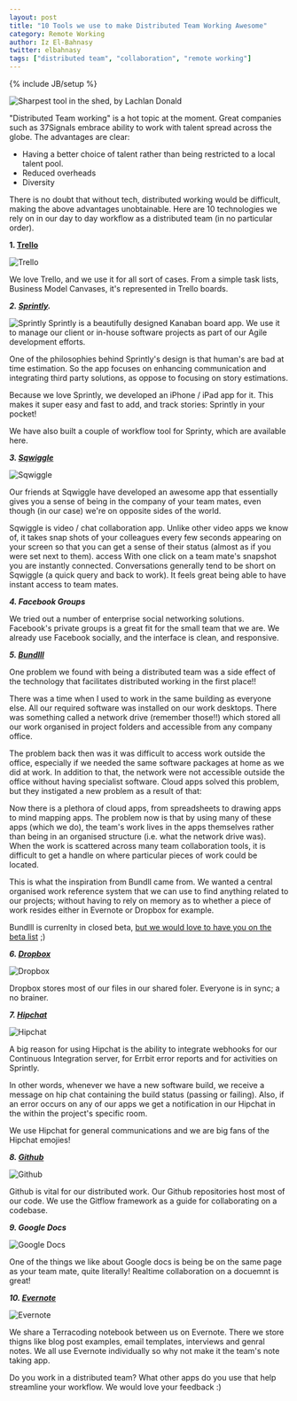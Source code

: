 ```yaml
---
layout: post
title: "10 Tools we use to make Distributed Team Working Awesome"
category: Remote Working
author: Iz El-Bahnasy
twitter: elbahnasy
tags: ["distributed team", "collaboration", "remote working"]
---
```

{% include JB/setup %}

![Sharpest tool in the shed, by Lachlan Donald](http://farm3.staticflickr.com/2851/9408028555_396725f058.jpg "tools")

"Distributed Team working" is a hot topic at the moment.  Great companies such as 37Signals embrace ability to work with talent spread across the globe.  The advantages are clear:

* Having a better choice of talent rather than being restricted to a local talent pool.
* Reduced overheads
* Diversity

There is no doubt that without tech, distributed working would be difficult, making the above advantages unobtainable.  Here are 10 technologies we rely on in our day to day workflow as a distributed team (in no particular order).

**1. [Trello](http://www.trello.com)**  

![Trello](https://encrypted-tbn0.gstatic.com/images?q=tbn:ANd9GcTvAbQ20erMIe-BxuTSzW5zziGQECvqXv_euCjyCoVadco5D3j7zw "Trello")

We love Trello, and we use it for all sort of cases.  From a simple task lists, Business Model Canvases, it's represented in Trello boards.

***2. [Sprintly](http://www.sprint.ly).***  

![Sprintly](https://encrypted-tbn0.gstatic.com/images?q=tbn:ANd9GcS_tcBaLC6Exm8K8J803H-XCdnmXciIU880Bur6oZ0TdUwm1Ad9 "Sprintly")
Sprintly is a beautifully designed Kanaban board app.  We use it to manage our client or in-house software projects as part of our Agile development efforts.

One of the philosophies behind Sprintly's design is that human's are bad at time estimation.  So the app focuses on enhancing communication and integrating third party solutions, as oppose to focusing on story estimations.

Because we love Sprintly, we developed an iPhone / iPad app for it. This makes it super easy and fast to add, and track stories: Sprintly in your pocket!

We have also built a couple of workflow tool for Sprinty, which are available here.

***3. [Sqwiggle](http://www.sqwiggle.com)***  

![Sqwiggle](https://encrypted-tbn0.gstatic.com/images?q=tbn:ANd9GcRediEZHDijK9FDBpzQfoX_GpQYl2gCZFKI5rqY_kJrBlqWWJfx "Sprintly")

Our friends at Sqwiggle have developed an awesome app that essentially gives you a sense of being in the company of your team mates, even though (in our case) we're on opposite sides of the world.

Sqwiggle is video / chat collaboration app.  Unlike other video apps we know of, it takes snap shots of your colleagues every few seconds appearing on your screen so that you can get a sense of their status (almost as if you were set next to them).
access
With one click on a team mate's snapshot you are instantly connected.  Conversations generally tend to be short on Sqwiggle (a quick query and back to work).  It feels great being able to have instant access to team mates.

***4. Facebook Groups***  

We tried out a number of enterprise social networking solutions.  Facebook's private groups is a great fit for the small team that we are.  We already use Facebook socially, and the interface is clean, and responsive.

***5. [Bundlll](http://www.bundlll.com)***  

One problem we found with being a distributed team was a side effect of the technology that facilitates distributed working in the first place!!

There was a time when I used to work in the same building as everyone else.  All our required software was installed on our work desktops.  There was something called a network drive (remember those!!) which stored all our work organised in project folders and accessible from any company office.

The problem back then was it was difficult to access work outside the office, especially if we needed the same software packages at home as we did at work.  In addition to that, the network were not accessible outside the office without having specialist software. Cloud apps solved this problem, but they instigated a new problem as a result of that:

Now there is a plethora of cloud apps, from spreadsheets to drawing apps to mind mapping apps.  The problem now is that by using many of these apps (which we do), the team's work lives in the apps themselves rather than being in an organised structure (i.e. what the network drive was).  When the work is scattered across many team collaboration tools, it is difficult to get a handle on where particular pieces of work could be located.

This is what the inspiration from Bundll came from.  We wanted a central organised work reference system that we can use to find anything related to our projects; without having to rely on memory as to whether a piece of work resides either in Evernote or Dropbox for example.

Bundlll is currenlty in closed beta, [but we would love to have you on the beta list](http://www.bundlll.com) ;)

***6. [Dropbox](http://www.dropbox.com)***  

![Dropbox](http://blogs.evergreen.edu/seedsandcircuits/files/2013/05/Dropbox-Art.jpg "Dropbox")

Dropbox stores most of our files in our shared foler.  Everyone is in sync; a no brainer.

***7. [Hipchat](https://www.hipchat.com)***  

![Hipchat](http://cdn.appstorm.net/windows.appstorm.net/files/2012/05/HipChat.png "Dropbox")

A big reason for using Hipchat is the ability to integrate webhooks for our Continuous Integration server, for Errbit error reports and for activities on Sprintly.

In other words, whenever we have a new software build, we receive a message on hip chat containing the build status (passing or failing).  Also, if an error occurs on any of our apps we get a notification in our Hipchat in the within the project's specific room.

We use Hipchat for general communications and we are big fans of the Hipchat emojies!

***8. [Github](http://www.github.com)***  

![Github](https://si0.twimg.com/profile_images/651575553/twittergithub2.png "Github")

Github is vital for our distributed work.  Our Github repositories host most of our code.  We use the Gitflow framework as a guide for collaborating on a codebase.

***9. Google Docs***  

![Google Docs](http://0.jsucdn.com/instructionaltech/files/2012/02/M-GoogleDocs.jpg?75f79a "Google Docs")

One of the things we like about Google docs is being be on the same page as your team mate, quite literally! Realtime collaboration on a docuemnt is great!

***10. [Evernote](http://www.evernote.com)***  

![Evernote](https://lh3.ggpht.com/si0cgkp2rkVX5JhhBYrtZ4cy2I1hZcrx8aiz-v8MjvPykfhT7-YAM2B8MNi0OCF9AQ=w300 "Evernote")

We share a Terracoding notebook between us on Evernote.  There we store thigns like blog post examples, email templates, interviews and genral notes.  We all use Evernote individually so why not make it the team's note taking app.

Do you work in a distributed team? What other apps do you use that help streamline your workflow.  We would love your feedback :)